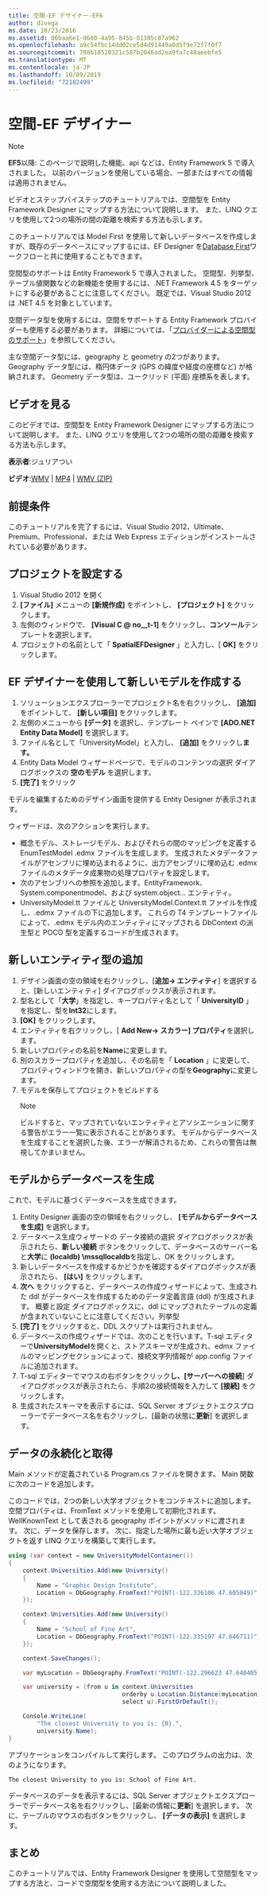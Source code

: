 ```yaml
---
title: 空間-EF デザイナー-EF6
author: divega
ms.date: 10/23/2016
ms.assetid: 06baa6e1-d680-4a95-845b-81305c87a962
ms.openlocfilehash: a9c54fbc14dd02ce5d4d91449a0d5f9e72f7f0f7
ms.sourcegitcommit: 708b18520321c587b2046ad2ea9fa7c48aeebfe5
ms.translationtype: MT
ms.contentlocale: ja-JP
ms.lasthandoff: 10/09/2019
ms.locfileid: "72182499"
---
```

# <a name="spatial---ef-designer"></a>空間-EF デザイナー
> [!NOTE]
> **EF5**以降: このページで説明した機能、api などは、Entity Framework 5 で導入されました。 以前のバージョンを使用している場合、一部またはすべての情報は適用されません。

ビデオとステップバイステップのチュートリアルでは、空間型を Entity Framework Designer にマップする方法について説明します。 また、LINQ クエリを使用して2つの場所の間の距離を検索する方法も示します。

このチュートリアルでは Model First を使用して新しいデータベースを作成しますが、既存のデータベースにマップするには、EF Designer を[Database First](~/ef6/modeling/designer/workflows/database-first.md)ワークフローと共に使用することもできます。

空間型のサポートは Entity Framework 5 で導入されました。 空間型、列挙型、テーブル値関数などの新機能を使用するには、.NET Framework 4.5 をターゲットにする必要があることに注意してください。 既定では、Visual Studio 2012 は .NET 4.5 を対象としています。

空間データ型を使用するには、空間をサポートする Entity Framework プロバイダーも使用する必要があります。 詳細については、「[プロバイダーによる空間型のサポート](~/ef6/fundamentals/providers/spatial-support.md)」を参照してください。

主な空間データ型には、geography と geometry の2つがあります。 Geography データ型には、楕円体データ (GPS の緯度や経度の座標など) が格納されます。 Geometry データ型は、ユークリッド (平面) 座標系を表します。

## <a name="watch-the-video"></a>ビデオを見る
このビデオでは、空間型を Entity Framework Designer にマップする方法について説明します。 また、LINQ クエリを使用して2つの場所の間の距離を検索する方法も示します。

**表示者**:ジュリアつい

**ビデオ**:[WMV](https://download.microsoft.com/download/E/C/9/EC9E6547-8983-4C1F-A919-D33210E4B213/HDI-ITPro-MSDN-winvideo-spatialwithdesigner.wmv) | [MP4](https://download.microsoft.com/download/E/C/9/EC9E6547-8983-4C1F-A919-D33210E4B213/HDI-ITPro-MSDN-mp4video-spatialwithdesigner.m4v) | [WMV (ZIP)](https://download.microsoft.com/download/E/C/9/EC9E6547-8983-4C1F-A919-D33210E4B213/HDI-ITPro-MSDN-winvideo-spatialwithdesigner.zip)

## <a name="pre-requisites"></a>前提条件

このチュートリアルを完了するには、Visual Studio 2012、Ultimate、Premium、Professional、または Web Express エディションがインストールされている必要があります。

## <a name="set-up-the-project"></a>プロジェクトを設定する

1.  Visual Studio 2012 を開く
2.  **[ファイル]** メニューの **[新規作成]** をポイントし、 **[プロジェクト]** をクリックします。
3.  左側のウィンドウで、 **[Visual C @ no__t-1]** をクリックし、**コンソール**テンプレートを選択します。
4.  プロジェクトの名前として「 **SpatialEFDesigner** 」と入力し、[ **OK]** をクリックします。

## <a name="create-a-new-model-using-the-ef-designer"></a>EF デザイナーを使用して新しいモデルを作成する

1.  ソリューションエクスプローラーでプロジェクト名を右クリックし、 **[追加]** をポイントして、 **[新しい項目]** をクリックします。
2.  左側のメニューから **[データ]** を選択し、テンプレート ペインで  **[ADO.NET Entity Data Model]** を選択します。
3.  ファイル名として「UniversityModel」と入力し、 **[追加]** をクリックし**ます。**
4.  Entity Data Model ウィザードページで、モデルのコンテンツの選択 ダイアログボックスの **空のモデル** を選択します。
5.  **[完了]** をクリック

モデルを編集するためのデザイン画面を提供する Entity Designer が表示されます。

ウィザードは、次のアクションを実行します。

-   概念モデル、ストレージモデル、およびそれらの間のマッピングを定義する EnumTestModel .edmx ファイルを生成します。 生成されたメタデータファイルがアセンブリに埋め込まれるように、出力アセンブリに埋め込む .edmx ファイルのメタデータ成果物の処理プロパティを設定します。
-   次のアセンブリへの参照を追加します。EntityFramework、System.componentmodel、および system.object... エンティティ。
-   UniversityModel.tt ファイルと UniversityModel.Context.tt ファイルを作成し、.edmx ファイルの下に追加します。 これらの T4 テンプレートファイルによって、.edmx モデル内のエンティティにマップされる DbContext の派生型と POCO 型を定義するコードが生成されます。

## <a name="add-a-new-entity-type"></a>新しいエンティティ型の追加

1.  デザイン画面の空の領域を右クリックし、[**追加-&gt; エンティティ**] を選択すると、[新しいエンティティ] ダイアログボックスが表示されます。
2.  型名として「**大学**」を指定し、キープロパティ名として「 **UniversityID** 」を指定し、型を**Int32**にします。
3.  **[OK]** をクリックします。
4.  エンティティを右クリックし、[ **Add New-&gt; スカラー] プロパティ**を選択します。
5.  新しいプロパティの名前を**Name**に変更します。
6.  別のスカラープロパティを追加し、その名前を「 **Location** 」に変更して、プロパティウィンドウを開き、新しいプロパティの型を**Geography**に変更します。
7.  モデルを保存してプロジェクトをビルドする
    > [!NOTE]
    > ビルドすると、マップされていないエンティティとアソシエーションに関する警告がエラー一覧に表示されることがあります。 モデルからデータベースを生成することを選択した後、エラーが解消されるため、これらの警告は無視してかまいません。

## <a name="generate-database-from-model"></a>モデルからデータベースを生成

これで、モデルに基づくデータベースを生成できます。

1.  Entity Designer 画面の空の領域を右クリックし、 **[モデルからデータベースを生成]** を選択します。
2.  データベース生成ウィザードの データ接続の選択 ダイアログボックスが表示されたら、**新しい接続** ボタンをクリックして、データベースのサーバー名と**大学**に **(localdb) \\mssqllocaldb**を指定し、OK をクリックします。
3.  新しいデータベースを作成するかどうかを確認するダイアログボックスが表示されたら、 **[はい]** をクリックします。
4.  **次へ** をクリックすると、データベースの作成ウィザードによって、生成された ddl がデータベースを作成するためのデータ定義言語 (ddl) が生成されます。 概要と設定 ダイアログボックスに、ddl にマップされたテーブルの定義が含まれていないことに注意してください。列挙型
5.  **[完了]** をクリックすると、DDL スクリプトは実行されません。
6.  データベースの作成ウィザードでは、次のことを行います。T-sql エディターで**UniversityModel**を開くと、ストアスキーマが生成され、edmx ファイルのマッピングセクションによって、接続文字列情報が app.config ファイルに追加されます。
7.  T-sql エディターでマウスの右ボタンをクリック**し、[サーバーへの接続**] ダイアログボックスが表示されたら、手順2の接続情報を入力して **[接続]** をクリックします。
8.  生成されたスキーマを表示するには、SQL Server オブジェクトエクスプローラーでデータベース名を右クリックし、[最新の状態に**更新**] を選択します。

## <a name="persist-and-retrieve-data"></a>データの永続化と取得

Main メソッドが定義されている Program.cs ファイルを開きます。 Main 関数に次のコードを追加します。

このコードでは、2つの新しい大学オブジェクトをコンテキストに追加します。 空間プロパティは、FromText メソッドを使用して初期化されます。 WellKnownText として表される geography ポイントがメソッドに渡されます。 次に、データを保存します。 次に、指定した場所に最も近い大学オブジェクトを返す LINQ クエリを構築して実行します。

``` csharp
using (var context = new UniversityModelContainer())
{
    context.Universities.Add(new University()
    {
        Name = "Graphic Design Institute",
        Location = DbGeography.FromText("POINT(-122.336106 47.605049)"),
    });

    context.Universities.Add(new University()
    {
        Name = "School of Fine Art",
        Location = DbGeography.FromText("POINT(-122.335197 47.646711)"),
    });

    context.SaveChanges();

    var myLocation = DbGeography.FromText("POINT(-122.296623 47.640405)");

    var university = (from u in context.Universities
                                orderby u.Location.Distance(myLocation)
                                select u).FirstOrDefault();

    Console.WriteLine(
        "The closest University to you is: {0}.",
        university.Name);
}
```

アプリケーションをコンパイルして実行します。 このプログラムの出力は、次のようになります。

```console
The closest University to you is: School of Fine Art.
```

データベースのデータを表示するには、SQL Server オブジェクトエクスプローラーでデータベース名を右クリックし、[最新の情報に**更新**] を選択します。 次に、テーブルのマウスの右ボタンをクリックし、 **[データの表示]** を選択します。

## <a name="summary"></a>まとめ

このチュートリアルでは、Entity Framework Designer を使用して空間型をマップする方法と、コードで空間型を使用する方法について説明しました。 
